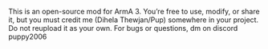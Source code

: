 This is an open-source mod for ArmA 3. You’re free to use, modify, or share it, but you must credit me (Dihela Thewjan/Pup) somewhere in your project. Do not reupload it as your own. For bugs or questions, dm on discord puppy2006
